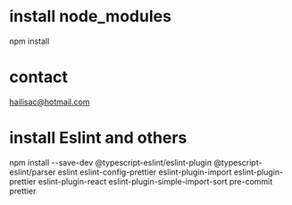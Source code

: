 # install node_modules 
npm install

# contact
hailisac@hotmail.com

# install Eslint and others
npm install --save-dev @typescript-eslint/eslint-plugin @typescript-eslint/parser eslint eslint-config-prettier eslint-plugin-import eslint-plugin-prettier eslint-plugin-react eslint-plugin-simple-import-sort pre-commit prettier
